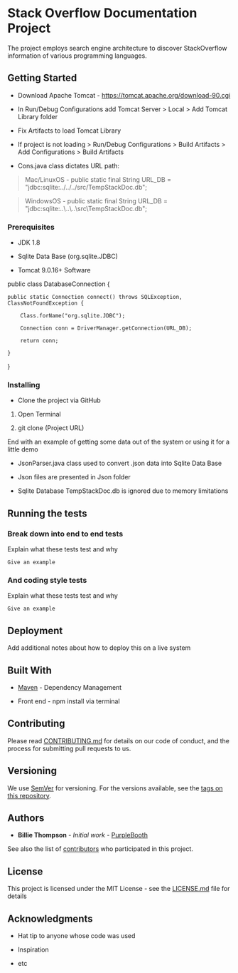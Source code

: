 # Stack Overflow Documentation Project



The project employs search engine architecture to discover StackOverflow information of various programming languages.



## Getting Started

- Download Apache Tomcat - https://tomcat.apache.org/download-90.cgi

- In Run/Debug Configurations add Tomcat Server > Local > Add Tomcat Library folder

- Fix Artifacts to load Tomcat Library

- If project is not loading > Run/Debug Configurations > Build Artifacts > Add Configurations > Build Artifacts

- Cons.java class dictates URL path: 

 > Mac/LinuxOS -  public static final String URL_DB = "jdbc:sqlite:../../../src/TempStackDoc.db";

 > WindowsOS -  public static final String URL_DB = "jdbc:sqlite:..\\..\\..\\src\\TempStackDoc.db";

 

### Prerequisites

- JDK 1.8

- Sqlite Data Base (org.sqlite.JDBC)

- Tomcat 9.0.16+ Software



public class DatabaseConnection {



    public static Connection connect() throws SQLException, ClassNotFoundException {

        Class.forName("org.sqlite.JDBC");

        Connection conn = DriverManager.getConnection(URL_DB);

        return conn;

    }

}



### Installing



- Clone the project via GitHub

1. Open Terminal 

2. git clone (Project URL)



End with an example of getting some data out of the system or using it for a little demo

- JsonParser.java class used to convert .json data into Sqlite Data Base

- Json files are presented in Json folder

- Sqlite Database TempStackDoc.db is ignored due to memory limitations

## Running the tests





### Break down into end to end tests



Explain what these tests test and why



```Give an example```



### And coding style tests



Explain what these tests test and why



```Give an example```



## Deployment



Add additional notes about how to deploy this on a live system



## Built With



* [Maven](https://maven.apache.org/) - Dependency Management

* Front end - npm install via terminal

## Contributing



Please read [CONTRIBUTING.md](https://gist.github.com/PurpleBooth/b24679402957c63ec426) for details on our code of conduct, and the process for submitting pull requests to us.



## Versioning



We use [SemVer](http://semver.org/) for versioning. For the versions available, see the [tags on this repository](https://github.com/your/project/tags).



## Authors



* **Billie Thompson** - *Initial work* - [PurpleBooth](https://github.com/PurpleBooth)



See also the list of [contributors](https://github.com/your/project/contributors) who participated in this project.



## License



This project is licensed under the MIT License - see the [LICENSE.md](LICENSE.md) file for details



## Acknowledgments



* Hat tip to anyone whose code was used

* Inspiration

* etc

